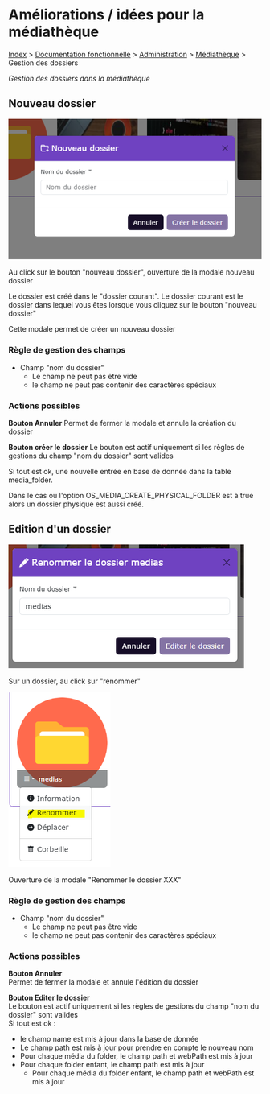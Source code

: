 # Améliorations / idées pour la médiathèque

[Index](../../../../../index.md) > [Documentation fonctionnelle](../../../index.md) > [Administration](../../index.md) > [Médiathèque](mediatheque.md) > Gestion des dossiers

*Gestion des dossiers dans la médiathèque*

## Nouveau dossier
![Nouveau dossier](../../files/mediatheque/modale_new_folder.png)

Au click sur le bouton "nouveau dossier", ouverture de la modale nouveau dossier

Le dossier est créé dans le "dossier courant".
Le dossier courant est le dossier dans lequel vous êtes lorsque vous cliquez sur le bouton "nouveau dossier"

Cette modale permet de créer un nouveau dossier

### Règle de gestion des champs
- Champ "nom du dossier"
  - Le champ ne peut pas être vide
  - le champ ne peut pas contenir des caractères spéciaux

### Actions possibles
**Bouton Annuler**
Permet de fermer la modale et annule la création du dossier

**Bouton créer le dossier**
Le bouton est actif uniquement si les règles de gestions du champ "nom du dossier" sont valides  

Si tout est ok, une nouvelle entrée en base de donnée dans la table media_folder.  

Dans le cas ou l'option OS_MEDIA_CREATE_PHYSICAL_FOLDER est à true alors un dossier physique est aussi créé.  

## Edition d'un dossier

![Edition d'un dossier](../../files/mediatheque/modale_edit_folder.png)

Sur un dossier, au click sur "renommer"

![Edition d'un dossier](../../files/mediatheque/edit_folder_btn.png)

Ouverture de la modale "Renommer le dossier XXX"

### Règle de gestion des champs
- Champ "nom du dossier"
  - Le champ ne peut pas être vide
  - le champ ne peut pas contenir des caractères spéciaux

### Actions possibles
**Bouton Annuler**  
Permet de fermer la modale et annule l'édition du dossier

**Bouton Editer le dossier**  
Le bouton est actif uniquement si les règles de gestions du champ "nom du dossier" sont valides  
Si tout est ok :  
* le champ name est mis à jour dans la base de donnée
* Le champ path est mis à jour pour prendre en compte le nouveau nom
* Pour chaque média du folder, le champ path et webPath est mis à jour
* Pour chaque folder enfant, le champ path est mis à jour
  * Pour chaque média du folder enfant, le champ path et webPath est mis à jour
